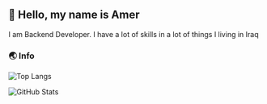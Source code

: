 ## 💨 Hello, my name is Amer
I am Backend Developer. I have a lot of skills in a lot of things
I living in Iraq

### 🌏 Info

![Top Langs](https://github-readme-stats.vercel.app/api/top-langs/?username=Ameriq8&theme=dark&layout=compact)

![GitHub Stats](https://github-readme-stats.vercel.app/api?username=Ameriq8&show_icons=true&theme=dark)
